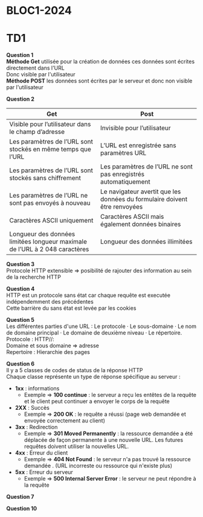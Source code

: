 # BLOC1-2024
# TD1  

**Question 1**  
**Méthode Get** utilisée pour la création de données ces données sont écrites directement dans l'URL  
Donc visible par l'utilisateur  
**Méthode POST** les données sont écrites par le serveur et donc non visible par l'utilisateur  

**Question 2**  

| Get | Post |    
| --- | ---- |  
| Visible pour l’utilisateur dans le champ d’adresse | Invisible pour l’utilisateur |  
| Les paramètres de l’URL sont stockés en même temps que l’URL | L’URL est enregistrée sans paramètres URL |  
| Les paramètres de l’URL sont stockés sans chiffrement | Les paramètres de l’URL ne sont pas enregistrés automatiquement |  
| Les paramètres de l’URL ne sont pas envoyés à nouveau | Le navigateur avertit que les données du formulaire doivent être renvoyées |  
| Caractères ASCII uniquement | Caractères ASCII mais également données binaires |  
| Longueur des données limitées longueur maximale de l’URL à 2 048 caractères | Longueur des données illimitées |  


**Question 3**  
Protocole HTTP extensible => posibilité de rajouter des information au sein de la recherche HTTP  

**Question 4**  
HTTP est un protocole sans état car chaque requête est executée indépendemment des précédentes  
Cette barrière du sans état est levée par les cookies  

**Question 5**  
Les différentes parties d'une URL : Le protocole · Le sous-domaine · Le nom de domaine principal · Le domaine de deuxième niveau · Le répertoire.  
Protocole : HTTP//:  
Domaine et sous domaine => adresse  
Repertoire : Hierarchie des pages  

**Question 6**  
Il y a 5 classes de codes de status de la réponse HTTP  
Chaque classe représente un type de réponse spécifique au serveur :  
- **1xx** : informations  
  - Exemple => **100 continue** : le serveur a reçu les entêtes de la requête et le client peut continuer a envoyer le corps de la requête  
- **2XX** : Succès  
  - Exemple => **200 OK** : le requête a réussi (page web demandée et envoyée correctement au client)  
- **3xx** : Redirection  
  - Exemple => **301 Moved Permanently** : la ressource demandée a été déplacée de façon permanente à une nouvelle URL. Les futures requêtes doivent utiliser la nouvelles URL.  
- **4xx** : Erreur du client  
  - Exemple => **404 Not Found** : le serveur n'a pas trouvé la ressource demandée . (URL incorreste ou ressource qui n'existe plus)  
- **5xx** : Erreur du serveur  
  - Exemple => **500 Internal Server Error** : le serveur ne peut répondre à la requête  

**Question 7**  

**Question 10**  





